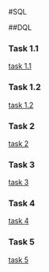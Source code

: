 #SQL

##DQL

### Task 1.1

[task 1.1](./img/1.1.png)

### Task 1.2

[task 1.2](./img/1.2.png)

### Task 2

[task 2](./img/2.png)

### Task 3

[task 3](./img/3.png)

### Task 4

[task 4](./img/4.png)

### Task 5

[task 5](./img/5.png)
